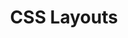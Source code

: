 ---
layout: module
title: CSS Layouts
type: lecture
num: 7
draft: 0
start_date: 2025-01-31
slides:
    - title: CSS Layouts
      type: lecture
      num: 7
      draft: 0
      url: https://docs.google.com/presentation/d/1PjbqofH0W1PCIyM9TqDYib1poSJdeoia/edit?usp=sharing&ouid=113376576186080604800&rtpof=true&sd=true
readings: 
   - url: ../resources/units/
     title: Units
     type: reading
     required: 1
     internal: 1
   - url: ../resources/media-queries/
     title: Media Queries
     type: reading
     required: 1
     internal: 1
   - url: ../resources/flexbox/
     title: CSS Flex
     type: reading
     required: 1
     internal: 1
   - url: ../resources/css-grid/
     title: CSS Grid
     type: reading
     required: 1
     internal: 1
   - url: https://cssgridgarden.com/
     title: "CSS Grid Garden"
     type: reading
     required: 1
     notes: Complete at least the first 10 levels
   - url: https://flexboxfroggy.com/
     title: Flexbox Froggy
     type: reading
     required: 1
     notes: Complete at least the first 10 levels
   - url: https://university.webflow.com/lesson/flexbox-vs-grid
     title: When to use Flex versus CSS Grid?
     type: reading
   - url: https://css-tricks.com/snippets/css/complete-guide-grid/
     title: "CSS Tricks: A Complete Guide to Grid"
     type: reading
   - url: https://css-tricks.com/snippets/css/a-guide-to-flexbox/
     type: reading
     title: "CSS Tricks: A Complete Guide to Flexbox"
   - url: https://www.w3schools.com/css/css3_flexbox.asp
     title: W3 Schools Flexbox Guide
     type: reading
activities:
    - num: 7
      type: activity
      title: Lecture 7 exercise files
      url: /course-files/lectures/lecture07.zip
---